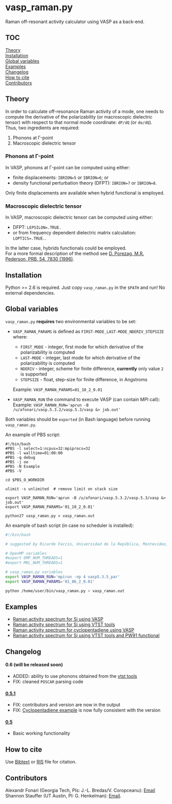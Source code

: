 # vasp_raman.py

Raman off-resonant activity calculator using VASP as a back-end.

## TOC

[Theory](#theory)  
[Installation](#installation)  
[Global variables](#global-variables)  
[Examples](#examples)  
[Changelog](#changelog)  
[How to cite](#how-to-cite)  
[Contributors](#contributors)

## Theory

In order to calculate off-resonance Raman activity of a mode, one needs to compute the derivative of the polarizability (or macroscopic dielectric tensor) with respect to that normal mode coordinate: `dP/dQ` (or `de/dQ`).  
Thus, two ingredients are required:

 1. Phonons at Γ-point
 2. Macroscopic dielectric tensor

### Phonons at Γ-point
In VASP, phonons at Γ-point can be computed using either:

 * finite displacements: `IBRION=5` or `IBRION=6`; or
 * density functional perturbation theory (DFPT): `IBRION=7` or `IBRION=8`.

Only finite displacements are available when hybrid functional is employed.

### Macroscopic dielectric tensor
In VASP, macroscopic dielectric tensor can be computed using either:
 * DFPT: `LEPSILON=.TRUE.`
 * or from frequency dependent dielectric matrix calculation: `LOPTICS=.TRUE.`.

In the latter case, hybrids functionals could be employed.  
For a more formal description of the method see [D. Porezag, M.R. Pederson, PRB, 54, 7830 (1996)](http://dx.doi.org/10.1103/PhysRevB.54.7830).

## Installation

Python >= 2.6 is required. Just copy `vasp_raman.py` in the `$PATH` and run! No external dependencies.

## Global variables

`vasp_raman.py` **requires** two environmental variables to be set:

  - `VASP_RAMAN_PARAMS` is defined as `FIRST-MODE_LAST-MODE_NDERIV_STEPSIZE` where:
      - `FIRST_MODE` - integer, first mode for which derivative of the polarizability is computed
      - `LAST-MODE`  - integer, last mode for which derivative of the polarizability is computed
      - `NDERIV`     - integer, scheme for finite difference, **currently** only value `2` is supported
      - `STEPSIZE`   - float, step-size for finite difference, in Angstroms
        
    Example: `VASP_RAMAN_PARAMS=01_10_2_0.01`

  - `VASP_RAMAN_RUN` the command to execute VASP (can contain MPI call):  
Example: `VASP_RAMAN_RUN='aprun -B /u/afonari/vasp.5.3.2/vasp.5.3/vasp &> job.out'`

Both variables should be `exported` (in Bash language) before running `vasp_raman.py`.

An example of PBS script:
```
#!/bin/bash
#PBS -l select=1:ncpus=32:mpiprocs=32
#PBS -l walltime=01:00:00
#PBS -q debug
#PBS -j oe
#PBS -N Example
#PBS -V

cd $PBS_O_WORKDIR

ulimit -s unlimited  # remove limit on stack size

export VASP_RAMAN_RUN='aprun -B /u/afonari/vasp.5.3.2/vasp.5.3/vasp &> job.out'
export VASP_RAMAN_PARAMS='01_10_2_0.01'

python27 vasp_raman.py > vasp_raman.out
```

An example of bash script (in case no scheduler is installed):

```bash
#!/bin/bash

# suggested by Ricardo Faccio, Universidad de la República, Montevideo, Uruguay

# OpenMP variables
#export OMP_NUM_THREADS=1
#export MKL_NUM_THREADS=1

# vasp_raman.py variables
export VASP_RAMAN_RUN='mpirun -np 4 vasp5.3.5_par'
export VASP_RAMAN_PARAMS='01_06_2_0.01'

python /home/user/bin/vasp_raman.py > vasp_raman.out

```

## Examples

* [Raman activity spectrum for Si using VASP](https://github.com/raman-sc/VASP/tree/master/Sibulk-VASP)
* [Raman activity spectrum for Si using VTST tools](https://github.com/raman-sc/VASP/tree/master/Sibulk-VTST)
* [Raman activity spectrum for cyclopentadiene using VASP](https://github.com/raman-sc/VASP/tree/master/Cyclopentadiene)
* [Raman activity spectrum for Si using VTST tools and PW91 functional](https://github.com/raman-sc/VASP/tree/master/Sibulk)

## Changelog

#### 0.6 (will be released soon)
* ADDED: ability to use phonons obtained from the [vtst tools](theory.cm.utexas.edu/vtsttools/dynmat/)
* FIX: cleaned `POSCAR` parsing code

#### [0.5.1](https://raw.github.com/raman-sc/VASP/3cb3cdf0682609365c4b966472ef6eb5be1defc5/vasp_raman.py)
* FIX: contributors and version are now in the output
* FIX: [Cyclopentadiene example](https://github.com/raman-sc/VASP/tree/master/Cyclopentadiene) is now fully consistent with the version

#### [0.5](https://raw.github.com/raman-sc/VASP/3004f2fd455b0f81c28a2e227542b328d5998bbd/vasp_raman.py)
* Basic working functionality

## How to cite

Use [Bibtext](https://raw.githubusercontent.com/raman-sc/VASP/master/vasp_raman_py.bib) or [RIS](https://raw.githubusercontent.com/raman-sc/VASP/master/vasp_raman_py.ris) file for citation.

## Contributors

Alexandr Fonari (Georgia Tech, PIs: J.-L. Bredas/V. Coropceanu): [Email](mailto:alexandr.fonari[nospam]gatech.edu)  
Shannon Stauffer (UT Austin, PI: G. Henkelman): [Email](mailto:stauffers[nospam]utexas.edu).
